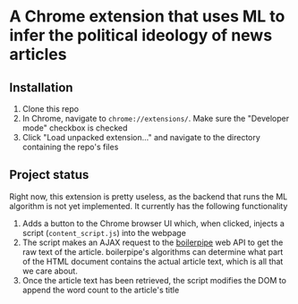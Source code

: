 # A Chrome extension that uses ML to infer the political ideology of news articles

## Installation

1. Clone this repo
2. In Chrome, navigate to `chrome://extensions/`. Make sure the "Developer mode" checkbox is checked
3. Click "Load unpacked extension..." and navigate to the directory containing the repo's files

## Project status

Right now, this extension is pretty useless, as the backend that runs the ML algorithm is not yet implemented. It currently has the following functionality

1. Adds a button to the Chrome browser UI which, when clicked, injects a script (`content_script.js`) into the webpage
2. The script makes an AJAX request to the [boilerpipe](https://boilerpipe-web.appspot.com/) web API to get the raw text of the article. boilerpipe's algorithms can determine what part of the HTML document contains the actual article text, which is all that we care about.
3. Once the article text has been retrieved, the script modifies the DOM to append the word count to the article's title